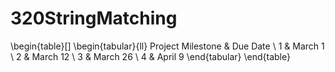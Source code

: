 # 320StringMatching

\begin{table}[]
\begin{tabular}{ll}
Project Milestone & Due Date \\
1                 & March 1  \\
2                 & March 12 \\
3                 & March 26 \\
4                 & April 9 
\end{tabular}
\end{table}
